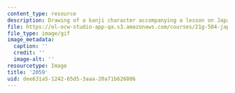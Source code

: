 ```yaml
---
content_type: resource
description: Drawing of a kanji character accompanying a lesson on Japanese.
file: https://ol-ocw-studio-app-qa.s3.amazonaws.com/courses/21g-504-japanese-iv-spring-2009/dee631a5124265d53aaa20a71b626806_2059.gif
file_type: image/gif
image_metadata:
  caption: ''
  credit: ''
  image-alt: ''
resourcetype: Image
title: '2059'
uid: dee631a5-1242-65d5-3aaa-20a71b626806
---
```

